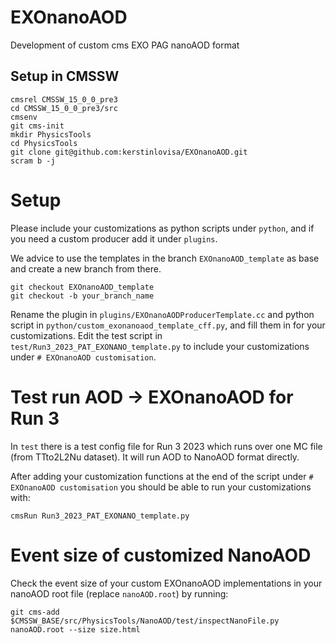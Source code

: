 # EXOnanoAOD
Development of custom cms EXO PAG nanoAOD format


## Setup in CMSSW
```
cmsrel CMSSW_15_0_0_pre3
cd CMSSW_15_0_0_pre3/src
cmsenv
git cms-init
mkdir PhysicsTools
cd PhysicsTools
git clone git@github.com:kerstinlovisa/EXOnanoAOD.git
scram b -j
```

# Setup
Please include your customizations as python scripts under `python`, and if you need a custom producer add it under `plugins`.

We advice to use the templates in the branch `EXOnanoAOD_template` as base and create a new branch from there. 
```
git checkout EXOnanoAOD_template
git checkout -b your_branch_name
```
Rename the plugin in `plugins/EXOnanoAODProducerTemplate.cc` and python script in `python/custom_exonanoaod_template_cff.py`, and fill them in for your customizations. Edit the test script in `test/Run3_2023_PAT_EXONANO_template.py` to include your customizations under `# EXOnanoAOD customisation`. 

# Test run AOD -> EXOnanoAOD for Run 3
In `test` there is a test config file for Run 3 2023 which runs over one MC file (from TTto2L2Nu dataset). It will run AOD to NanoAOD format directly. 

After adding your customization functions at the end of the script under `# EXOnanoAOD customisation` you should be able to run your customizations with:
```
cmsRun Run3_2023_PAT_EXONANO_template.py
```

# Event size of customized NanoAOD
Check the event size of your custom EXOnanoAOD implementations in your nanoAOD root file (replace `nanoAOD.root`) by running:
```
git cms-add
$CMSSW_BASE/src/PhysicsTools/NanoAOD/test/inspectNanoFile.py nanoAOD.root --size size.html
```
